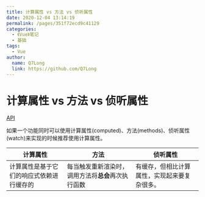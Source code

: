 ```yaml
---
title: 计算属性 vs 方法 vs 侦听属性
date: 2020-12-04 13:14:19
permalink: /pages/351f72ecd9c41129
categories:
  - 《Vue》笔记
  - 基础
tags:
  - Vue
author:
  name: Q7Long
  link: https://github.com/Q7Long
---
```


# 计算属性 vs 方法 vs 侦听属性

[API](https://cn.vuejs.org/v2/guide/computed.html#计算属性缓存-vs-方法)

如果一个功能同时可以使用计算属性(computed)、方法(methods)、侦听属性(watch)来实现的时候推荐使用计算属性。

<!-- more -->

| 计算属性                                 | 方法                                               | 侦听属性                                     |
| ---------------------------------------- | -------------------------------------------------- | -------------------------------------------- |
| 计算属性是基于它们的响应式依赖进行缓存的 | 每当触发重新渲染时，调用方法将**总会**再次执行函数 | 有缓存，但相比计算属性，实现起来要复杂很多。 |
